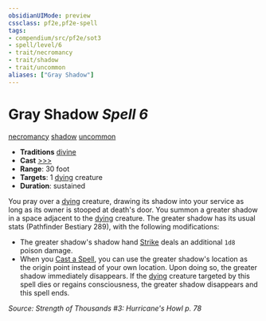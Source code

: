 ```yaml
---
obsidianUIMode: preview
cssclass: pf2e,pf2e-spell
tags:
- compendium/src/pf2e/sot3
- spell/level/6
- trait/necromancy
- trait/shadow
- trait/uncommon
aliases: ["Gray Shadow"]
---
```

# Gray Shadow *Spell 6*   
[necromancy](rules/traits/necromancy.md "Necromancy School Trait")  [shadow](rules/traits/shadow.md "Shadow General Trait")  [uncommon](rules/traits/uncommon.md "Uncommon Rarity Trait")  

- **Traditions** [divine](rules/traits/divine.md "Divine Tradition Trait")
- **Cast** [>>>](rules/core-rulebook/chapter-9-playing-the-game.md#Actions "Three-Action") 
- **Range**: 30 foot
- **Targets**: 1 [dying](rules/conditions.md#Dying) creature
- **Duration**: sustained

You pray over a [dying](rules/conditions.md#Dying) creature, drawing its shadow into your service as long as its owner is stooped at death's door. You summon a greater shadow in a space adjacent to the [dying](rules/conditions.md#Dying) creature. The greater shadow has its usual stats (Pathfinder Bestiary 289), with the following modifications:

- The greater shadow's shadow hand [Strike](rules/actions/strike.md) deals an additional `1d8` poison damage.
- When you [Cast a Spell](rules/actions/cast-a-spell.md), you can use the greater shadow's location as the origin point instead of your own location. Upon doing so, the greater shadow immediately disappears. If the [dying](rules/conditions.md#Dying) creature targeted by this spell dies or regains consciousness, the greater shadow disappears and this spell ends.

*Source: Strength of Thousands #3: Hurricane's Howl p. 78*
